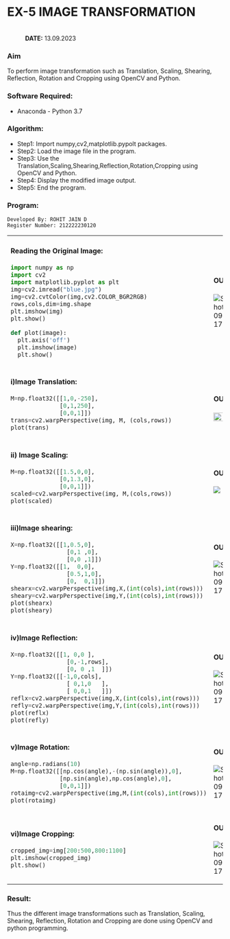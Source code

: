 # EX-5 IMAGE TRANSFORMATION
&emsp;&emsp;&emsp;&emsp;&emsp;&emsp;&emsp;&emsp;&emsp;&emsp;&emsp;&emsp;&emsp;&emsp;&emsp;&emsp;&emsp;&emsp;&emsp;&emsp;&emsp;&emsp;&emsp;&emsp;&emsp;&emsp;&emsp;&emsp;&emsp;&emsp;&emsp;&emsp;&emsp;&emsp;&emsp;&emsp;&emsp;&emsp;&emsp;**DATE:** 13.09.2023
### Aim
To perform image transformation such as Translation, Scaling, Shearing, Reflection, Rotation and Cropping using OpenCV and Python.
### Software Required:
- Anaconda - Python 3.7

### Algorithm:
- Step1: Import numpy,cv2,matplotlib.pypolt packages.
- Step2: Load the image file in the program.
- Step3: Use the Translation,Scaling,Shearing,Reflection,Rotation,Cropping using OpenCV and Python.
- Step4: Display the modified image output.
- Step5: End the program.
### Program:
```
Developed By: ROHIT JAIN D
Register Number: 212222230120
```
<table>
  <tr>
    <td>
      
#### Reading the Original Image:
```Python
import numpy as np
import cv2
import matplotlib.pyplot as plt
img=cv2.imread("blue.jpg")
img=cv2.cvtColor(img,cv2.COLOR_BGR2RGB)
rows,cols,dim=img.shape
plt.imshow(img)
plt.show()

def plot(image):
  plt.axis('off')
  plt.imshow(image)
  plt.show()
```
</td>
<td>
  
#### OUTPUT:<br>
![Screenshot 2023-09-13 174322](https://github.com/ROHITJAIND/TRANSFORMATION-OF-IMAGE/assets/118707073/7bc5ec36-8f8a-4d06-b7ff-b4d09d087d0f)
</td>
</tr>
<tr>
<td>
  
#### i)Image Translation:
```Python
M=np.float32([[1,0,-250],
              [0,1,250],
              [0,0,1]])
trans=cv2.warpPerspective(img, M, (cols,rows))
plot(trans)
```

</td>
<td>
  
#### OUTPUT:<br>
<img height=60% width=70% src="https://github.com/ROHITJAIND/TRANSFORMATION-OF-IMAGE/assets/118707073/e68c0107-df13-4e7f-bb27-5947e99d9d97">
</td>
</tr>
<tr>
<td>
  
#### ii) Image Scaling:
```Python
M=np.float32([[1.5,0,0],
              [0,1.3,0],
              [0,0,1]])
scaled=cv2.warpPerspective(img, M,(cols,rows))
plot(scaled)
```

</td>
<td>
  
#### OUTPUT:<br>
<img src="https://github.com/ROHITJAIND/TRANSFORMATION-OF-IMAGE/assets/118707073/96e0743f-c76f-4f42-9b9b-9661b1f95ec1">
</td>
</tr>
<tr>
<td>
  
#### iii)Image shearing:
```Python
X=np.float32([[1,0.5,0],
                [0,1 ,0],
                [0,0 ,1]])
Y=np.float32([[1,  0,0],
                [0.5,1,0],
                [0,  0,1]])
shearx=cv2.warpPerspective(img,X,(int(cols),int(rows)))
sheary=cv2.warpPerspective(img,Y,(int(cols),int(rows)))
plot(shearx)
plot(sheary)
```

</td>
<td>
  
#### OUTPUT:<br>
![Screenshot 2023-09-13 174225](https://github.com/ROHITJAIND/TRANSFORMATION-OF-IMAGE/assets/118707073/16bdf223-cf59-4be5-90f0-262c62bceb97)
</td>
</tr>
<tr>
<td>
  
#### iv)Image Reflection:
```Python
X=np.float32([[1, 0,0 ],
                [0,-1,rows],
                [0, 0 ,1  ]])
Y=np.float32([[-1,0,cols],
                [ 0,1,0   ],
                [ 0,0,1   ]])
reflx=cv2.warpPerspective(img,X,(int(cols),int(rows)))
refly=cv2.warpPerspective(img,Y,(int(cols),int(rows)))
plot(reflx)
plot(refly)
```

</td>
<td>
  
#### OUTPUT:<br>
![Screenshot 2023-09-13 174236](https://github.com/ROHITJAIND/TRANSFORMATION-OF-IMAGE/assets/118707073/5b0956c7-bc1f-46ba-b444-197e4a5c822b)
</td>
</tr>
<tr>
<td>
  
#### v)Image Rotation:
```Python
angle=np.radians(10)
M=np.float32([[np.cos(angle),-(np.sin(angle)),0],
              [np.sin(angle),np.cos(angle),0],
              [0,0,1]])
rotaimg=cv2.warpPerspective(img,M,(int(cols),int(rows)))
plot(rotaimg) 
```

</td>
<td>
  
#### OUTPUT:<br>
![Screenshot 2023-09-13 174248](https://github.com/ROHITJAIND/TRANSFORMATION-OF-IMAGE/assets/118707073/4a8bef19-490e-4c81-b897-bb5ef7e1c64f)
</td>
</tr>
<tr>
<td>
  
#### vi)Image Cropping:
```Python
cropped_img=img[200:500,800:1100]
plt.imshow(cropped_img)
plt.show()
```

</td>
<td>

#### OUTPUT:<br>
![Screenshot 2023-09-13 174301](https://github.com/ROHITJAIND/TRANSFORMATION-OF-IMAGE/assets/118707073/3c7e6fcc-b1bb-414a-8297-61bb7e2a5d86)
</td>
</tr>
</table>

### Result: 
Thus the different image transformations such as Translation, Scaling, Shearing, Reflection, Rotation and Cropping are done using OpenCV and python programming.
